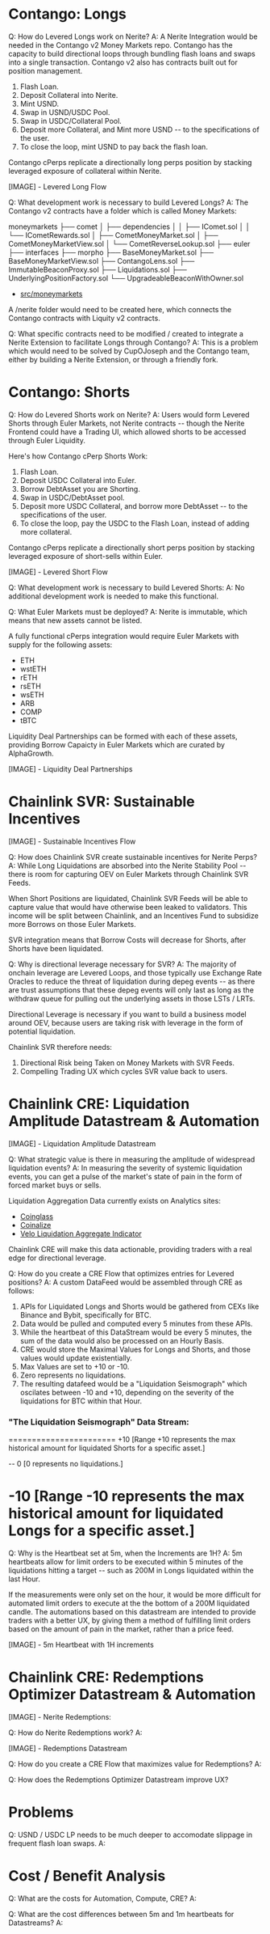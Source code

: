 # Contango: Longs

Q: How do Levered Longs work on Nerite?
A: A Nerite Integration would be needed in the Contango v2 Money Markets repo. Contango has the capacity to build directional loops through bundling flash loans and swaps into a single transaction. Contango v2 also has contracts built out for position management.

1. Flash Loan.
2. Deposit Collateral into Nerite.
3. Mint USND.
4. Swap in USND/USDC Pool.
5. Swap in USDC/Collateral Pool.
6. Deposit more Collateral, and Mint more USND -- to the specifications of the user. 
7. To close the loop, mint USND to pay back the flash loan.

Contango cPerps replicate a directionally long perps position by stacking leveraged exposure of collateral within Nerite.

[IMAGE] - Levered Long Flow

Q: What development work is necessary to build Levered Longs? 
A: The Contango v2 contracts have a folder which is called Money Markets: 

moneymarkets
├── comet
│   ├── dependencies
│   │   ├── IComet.sol
│   │   └── ICometRewards.sol
│   ├── CometMoneyMarket.sol
│   ├── CometMoneyMarketView.sol
│   └── CometReverseLookup.sol
├── euler
├── interfaces
├── morpho
├── BaseMoneyMarket.sol
├── BaseMoneyMarketView.sol
├── ContangoLens.sol
├── ImmutableBeaconProxy.sol
├── Liquidations.sol
├── UnderlyingPositionFactory.sol
└── UpgradeableBeaconWithOwner.sol

* [src/moneymarkets](https://github.com/contango-xyz/core-v2/tree/main/src/moneymarkets)

A /nerite folder would need to be created here, which connects the Contango contracts with Liquity v2 contracts. 

Q: What specific contracts need to be modified / created to integrate a Nerite Extension to facilitate Longs through Contango? 
A: This is a problem which would need to be solved by CupOJoseph and the Contango team, either by building a Nerite Extension, or through a friendly fork. 

# Contango: Shorts

Q: How do Levered Shorts work on Nerite? 
A: Users would form Levered Shorts through Euler Markets, not Nerite contracts -- though the Nerite Frontend could have a Trading UI, which allowed shorts to be accessed through Euler Liquidity. 

Here's how Contango cPerp Shorts Work: 

1. Flash Loan.
2. Deposit USDC Collateral into Euler.
3. Borrow DebtAsset you are Shorting.
4. Swap in USDC/DebtAsset pool.
5. Deposit more USDC Collateral, and borrow more DebtAsset -- to the specifications of the user. 
7. To close the loop, pay the USDC to the Flash Loan, instead of adding more collateral. 

Contango cPerps replicate a directionally short perps position by stacking leveraged exposure of short-sells within Euler.

[IMAGE] - Levered Short Flow

Q: What development work is necessary to build Levered Shorts: 
A: No additional development work is needed to make this functional.

Q: What Euler Markets must be deployed? 
A: Nerite is immutable, which means that new assets cannot be listed. 

A fully functional cPerps integration would require Euler Markets with supply for the following assets: 

- ETH
- wstETH
- rETH
- rsETH
- wsETH
- ARB
- COMP
- tBTC

Liquidity Deal Partnerships can be formed with each of these assets, providing Borrow Capaicty in Euler Markets which are curated by AlphaGrowth. 

[IMAGE] - Liquidity Deal Partnerships

# Chainlink SVR: Sustainable Incentives

[IMAGE] - Sustainable Incentives Flow

Q: How does Chainlink SVR create sustainable incentives for Nerite Perps? 
A: While Long Liquidations are absorbed into the Nerite Stability Pool -- there is room for capturing OEV on Euler Markets through Chainlink SVR Feeds. 

When Short Positions are liquidated, Chainlink SVR Feeds will be able to capture value that would have otherwise been leaked to validators. This income will be split between Chainlink, and an Incentives Fund to subsidize more Borrows on those Euler Markets. 

SVR integration means that Borrow Costs will decrease for Shorts, after Shorts have been liquidated.

Q: Why is directional leverage necessary for SVR? 
A: The majority of onchain leverage are Levered Loops, and those typically use Exchange Rate Oracles to reduce the threat of liquidation during depeg events -- as there are trust assumptions that these depeg events will only last as long as the withdraw queue for pulling out the underlying assets in those LSTs / LRTs.

Directional Leverage is necessary if you want to build a business model around OEV, because users are taking risk with leverage in the form of potential liquidation. 

Chainlink SVR therefore needs: 

1. Directional Risk being Taken on Money Markets with SVR Feeds. 
2. Compelling Trading UX which cycles SVR value back to users.

# Chainlink CRE: Liquidation Amplitude Datastream & Automation

[IMAGE] - Liquidation Amplitude Datastream

Q: What strategic value is there in measuring the amplitude of widespread liquidation events? 
A: In measuring the severity of systemic liquidation events, you can get a pulse of the market's state of pain in the form of forced market buys or sells. 

Liquidation Aggregation Data currently exists on Analytics sites: 

- [Coinglass](https://www.coinglass.com/LiquidationData)
- [Coinalize](https://coinalyze.net/bitcoin/liquidations/)
- [Velo Liquidation Aggregate Indicator](https://velo.xyz/chart) 

Chainlink CRE will make this data actionable, providing traders with a real edge for directional leverage.

Q: How do you create a CRE Flow that optimizes entries for Levered positions?
A: A custom DataFeed would be assembled through CRE as follows: 

1. APIs for Liquidated Longs and Shorts would be gathered from CEXs like Binance and Bybit, specifically for BTC.
2. Data would be pulled and computed every 5 minutes from these APIs.
3. While the heartbeat of this DataStream would be every 5 minutes, the sum of the data would also be processed on an Hourly Basis.
4. CRE would store the Maximal Values for Longs and Shorts, and those values would update existentially.
5. Max Values are set to +10 or -10.
6. Zero represents no liquidations. 
7. The resulting datafeed would be a "Liquidation Seismograph" which oscilates between -10 and +10, depending on the severity of the liquidations for BTC within that Hour. 

### "The Liquidation Seismograph" Data Stream:
=======================
+10  [Range +10 represents the max historical amount for liquidated Shorts for a specific asset.]


-- 0 [0 represents no liquidations.]


-10  [Range -10 represents the max historical amount for liquidated Longs for a specific asset.]
=======================

Q: Why is the Heartbeat set at 5m, when the Increments are 1H?
A: 5m heartbeats allow for limit orders to be executed within 5 minutes of the liquidations hitting a target -- such as 200M in Longs liquidated within the last Hour. 

If the measurements were only set on the hour, it would be more difficult for automated limit orders to execute at the the bottom of a 200M liquidated candle. The automations based on this datastream are intended to provide traders with a better UX, by giving them a method of fulfilling limit orders based on the amount of pain in the market, rather than a price feed.

[IMAGE] - 5m Heartbeat with 1H increments

# Chainlink CRE: Redemptions Optimizer Datastream & Automation

[IMAGE] - Nerite Redemptions:

Q: How do Nerite Redemptions work? 
A: 

[IMAGE] - Redemptions Datastream

Q: How do you create a CRE Flow that maximizes value for Redemptions? 
A: 

Q: How does the Redemptions Optimizer Datastream improve UX?


# Problems

Q: USND / USDC LP needs to be much deeper to accomodate slippage in frequent flash loan swaps.
A: 



# Cost / Benefit Analysis

Q: What are the costs for Automation, Compute, CRE? 
A: 

Q: What are the cost differences between 5m and 1m heartbeats for Datastreams? 
A: 

